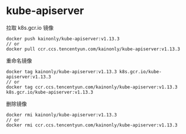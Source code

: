 # kube-apiserver

拉取 k8s.gcr.io 镜像

```shell
docker push kainonly/kube-apiserver:v1.13.3
// or
docker pull ccr.ccs.tencentyun.com/kainonly/kube-apiserver:v1.13.3
```

重命名镜像

```shell
docker tag kainonly/kube-apiserver:v1.13.3 k8s.gcr.io/kube-apiserver:v1.13.3
// or
docker tag ccr.ccs.tencentyun.com/kainonly/kube-apiserver:v1.13.3 k8s.gcr.io/kube-apiserver:v1.13.3
```

删除镜像

```shell
docker rmi kainonly/kube-apiserver:v1.13.3
// or
docker rmi ccr.ccs.tencentyun.com/kainonly/kube-apiserver:v1.13.3
```